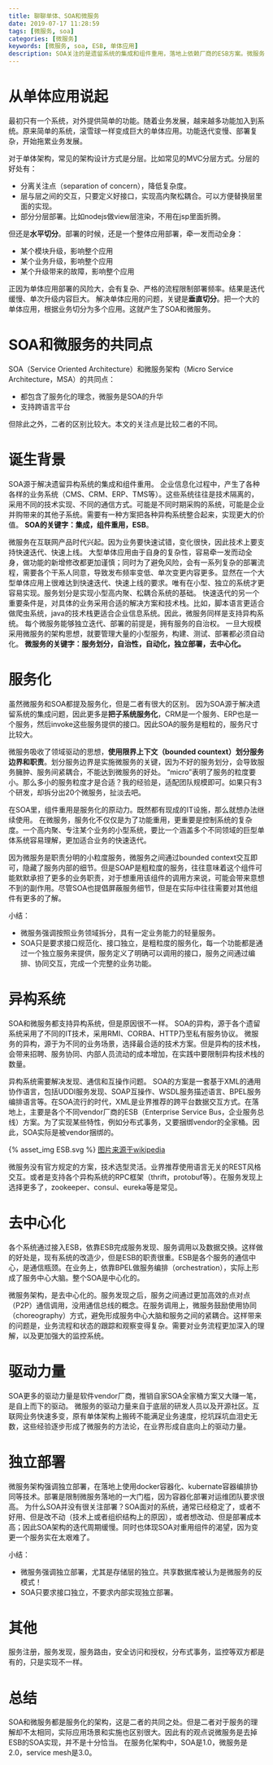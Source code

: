 ```yaml
---
title: 聊聊单体、SOA和微服务
date: 2019-07-17 11:28:59
tags: [微服务, soa]
categories: [微服务]
keywords: [微服务, soa, ESB, 单体应用]
description: SOA关注的是遗留系统的集成和组件重用，落地上依赖厂商的ESB方案。微服务在互联网时代兴起，使用领域驱动的思想划分服务边界，使得系统由大量高内聚、松耦合的服务组成，落地上可以使用多样化的技术方案。SOA体现了中心化的服务中心，微服务则是去中心分。
---
```


# 从单体应用说起

最初只有一个系统，对外提供简单的功能。随着业务发展，越来越多功能加入到系统。原来简单的系统，滚雪球一样变成巨大的单体应用。功能迭代变慢、部署复杂，开始拖累业务发展。

对于单体架构，常见的架构设计方式是分层。比如常见的MVC分层方式。分层的好处有：
- 分离关注点（separation of concern），降低复杂度。
- 层与层之间的交互，只要定义好接口，实现高内聚松耦合。可以方便替换层里面的实现。
- 部分分层部署。比如nodejs做view层渲染，不用在jsp里面折腾。

但还是**水平切分**。部署的时候，还是一个整体应用部署，牵一发而动全身：
- 某个模块升级，影响整个应用
- 某个业务升级，影响整个应用
- 某个升级带来的故障，影响整个应用

正因为单体应用部署的风险大，会有复杂、严格的流程限制部署频率。结果是迭代缓慢、单次升级内容巨大。
解决单体应用的问题，关键是**垂直切分**。把一个大的单体应用，根据业务切分为多个应用。这就产生了SOA和微服务。

# SOA和微服务的共同点

SOA（Service Oriented Architecture）和微服务架构（Micro Service Architecture，MSA）的共同点：
- 都包含了服务化的理念，微服务是SOA的升华
- 支持跨语言平台

但除此之外，二者的区别比较大。本文的关注点是比较二者的不同。

# 诞生背景

SOA源于解决遗留异构系统的集成和组件重用。
企业信息化过程中，产生了各种各样的业务系统（CMS、CRM、ERP、TMS等）。这些系统往往是技术隔离的，采用不同的技术实现、不同的通信方式。可能是不同时期采购的系统，可能是企业并购带来的其他子系统。需要有一种方案把各种异构系统整合起来，实现更大的价值。
**SOA的关键字：集成，组件重用，ESB**。

微服务在互联网产品时代兴起。因为业务要快速试错，变化很快，因此技术上要支持快速迭代、快速上线。
大型单体应用由于自身的复杂性，容易牵一发而动全身，做功能的新增修改都更加谨慎；同时为了避免风险，会有一系列复杂的部署流程，需要各个干系人同意，导致发布频率变低、单次变更内容更多。显然在一个大型单体应用上很难达到快速迭代、快速上线的要求。唯有在小型、独立的系统才更容易实现。服务划分是实现小型高内聚、松耦合系统的基础。
快速迭代的另一个重要条件是，对具体的业务采用合适的解决方案和技术栈。比如，脚本语言更适合做爬虫系统，java的技术栈更适合企业信息系统。因此，微服务同样是支持异构系统。
每个微服务能够独立迭代、部署的前提是，拥有服务的自治权。
一旦大规模采用微服务的架构思想，就要管理大量的小型服务，构建、测试、部署都必须自动化。
**微服务的关键字：服务划分，自治性，自动化，独立部署，去中心化。**

# 服务化

虽然微服务和SOA都提及服务化，但是二者有很大的区别。
因为SOA源于解决遗留系统的集成问题，因此更多是**把子系统服务化**，CRM是一个服务、ERP也是一个服务，然后invoke这些服务提供的接口。因此SOA的服务是粗粒的，服务尺寸比较大。

微服务吸收了领域驱动的思想，**使用限界上下文（bounded countext）划分服务边界和职责**。划分服务边界是实施微服务的关键，因为不好的服务划分，会导致服务臃肿、服务间紧耦合，不能达到微服务的好处。
“micro”表明了服务的粒度要小。那么多小的服务粒度才是合适？我的经验是，适配团队规模即可。如果只有3个研发，却拆分出20个微服务，扯淡去吧。

在SOA里，组件重用是服务化的原动力。既然都有现成的IT设施，那么就想办法继续使用。
在微服务，服务化不仅仅是为了功能重用，更重要是控制系统的复杂度。一个高内聚、专注某个业务的小型系统，要比一个涵盖多个不同领域的巨型单体系统容易理解，更加适合业务的快速迭代。

因为微服务是职责分明的小粒度服务，微服务之间通过bounded context交互即可，隐藏了服务内部的细节。但是SOAP是粗粒度的服务，往往意味着这个组件可能默默承担了更多的业务职责，对于想重用该组件的调用方来说，可能会带来意想不到的副作用。尽管SOA也提倡屏蔽服务细节，但是在实际中往往需要对其他组件有更多的了解。

小结：
- 微服务强调按照业务领域拆分，具有一定业务能力的轻量服务。
- SOA只是要求接口规范化、接口独立，是粗粒度的服务化，每一个功能都是通过一个独立服务来提供，服务定义了明确可以调用的接口，服务之间通过编排、协同交互，完成一个完整的业务功能。

# 异构系统

SOA和微服务都支持异构系统，但是原因很不一样。
SOA的异构，源于各个遗留系统采用了不同的IT技术，采用RMI、CORBA、HTTP乃至私有服务协议。
微服务的异构，源于为不同的业务场景，选择最合适的技术方案。但是异构的技术栈，会带来招聘、服务协同、内部人员流动的成本增加，在实践中要限制异构技术栈的数量。

异构系统需要解决发现、通信和互操作问题。
SOA的方案是一套基于XML的通用协作语言，包括UDDI服务发现、SOAP互操作、WSDL服务描述语言、BPEL服务编排语言等。在SOA流行的时代，XML是业界推荐的跨平台数据交互方式。在落地上，主要是各个不同vendor厂商的ESB（Enterprise Service Bus，企业服务总线）方案。为了实现某些特性，例如分布式事务，又要捆绑vendor的全家桶。因此，SOA实际是被vendor捆绑的。

{% asset_img ESB.svg %}
[图片来源于wikipedia](https://zh.wikipedia.org/wiki/%E4%BC%81%E4%B8%9A%E6%9C%8D%E5%8A%A1%E6%80%BB%E7%BA%BF#)

微服务没有官方规定的方案，技术选型灵活。业界推荐使用语言无关的REST风格交互。或者是支持各个异构系统的RPC框架（thrift，protobuf等）。在服务发现上选择更多了，zookeeper、consul、eureka等是常见。

# 去中心化

各个系统通过接入ESB，依靠ESB完成服务发现、服务调用以及数据交换。这样做的好处是，现有系统的改造少，但是ESB的职责很重。ESB是各个服务的通信中心，是通信瓶颈。在业务上，依靠BPEL做服务编排（orchestration），实际上形成了服务中心大脑。整个SOA是中心化的。

微服务架构，是去中心化的。服务发现之后，服务之间通过更加高效的点对点（P2P）通信调用，没用通信总线的概念。在服务调用上，微服务鼓励使用协同（choreography）方式，避免形成服务中心大脑和服务之间的紧耦合。这样带来的问题是，业务流程和状态的跟踪和观察变得复杂。需要对业务流程更加深入的理解，以及更加强大的监控系统。

# 驱动力量

SOA更多的驱动力量是软件vendor厂商，推销自家SOA全家桶方案又大赚一笔，是自上而下的驱动。
微服务的驱动力量来自于底层的研发人员以及开源社区。互联网业务快速多变，原有单体架构上搬砖不能满足业务速度，挖坑踩坑血泪史无数，这些经验逐步形成了微服务的方法论，在业界形成自底向上的驱动力量。

# 独立部署

微服务架构强调独立部署，在落地上使用docker容器化、kubernate容器编排协同等技术。部署是限制微服务落地的一大门槛，因为容器化部署对运维团队要求很高。
为什么SOA并没有很关注部署？SOA面对的系统，通常已经稳定了，或者不好用、但是改不动（技术上或者组织结构上的原因），或者想改动、但是部署成本高；因此SOA架构的迭代周期缓慢。同时也体现SOA对重用组件的渴望，因为变更一个服务实在太艰难了。

小结：
- 微服务强调独立部署，尤其是存储层的独立。共享数据库被认为是微服务的反模式！
- SOA只要求接口独立，不要求内部实现独立部署。

# 其他

服务注册，服务发现，服务路由，安全访问和授权，分布式事务，监控等双方都是有的，只是实现不一样。

# 总结

SOA和微服务都是服务化的架构，这是二者的共同之处。但是二者对于服务的理解却不太相同，实际应用场景和实施也区别很大。因此有的观点说微服务是去掉ESB的SOA实现，并不是十分恰当。
在服务化架构中，SOA是1.0，微服务是2.0，service mesh是3.0。


